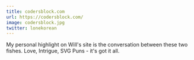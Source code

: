 ```yaml
---
title: codersblock.com
url: https://codersblock.com/
image: codersblock.jpg
twitter: lonekorean
---
```


My personal highlight on Will's site is the conversation between these two fishes. Love, Intrigue, SVG Puns - it's got it all. 
